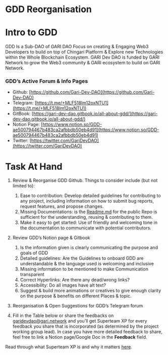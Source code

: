 # GDD Reorganisation

# Intro to GDD

GDD Is a Sub-DAO of GARI DAO Focus on creating & Engaging Web3 Developers to build on top of Chingari Platform & Explore new Technologies within the Whole Blockchain Ecosystem. GARI Dev DAO is funded by GARI Network to grow the Web3 community & GARI ecosystem to build on GARI Network.

### GDD’s Active Forum & Info Pages

- Github: [https://github.com/Gari-Dev-DAO](https://github.com/Gari-Dev-DAO)
- Telegram: [https://t.me/+MLF518lm12oxNTU1](https://t.me/+MLF518lm12oxNTU1)
- GitBook: [https://gari-dev-dao.gitbook.io/all-about-gdd/](https://gari-dev-dao.gitbook.io/all-about-gdd/)
- Notion Page: [https://www.notion.so/GDD-ae500794467b483ca2afbbdb50eb4d91](https://www.notion.so/GDD-ae500794467b483ca2afbbdb50eb4d91)
- Twitter: [https://twitter.com/GariDevDAO](https://twitter.com/GariDevDAO)

# Task At Hand

1. Review & Reorganise GDD Github. Things to consider include (but not limited to):
    1. Ease to contribution: Develop detailed guidelines for contributing to any project, including information on how to submit bug reports, request features, and propose changes.
    2. Missing Documentations: is the [Readme.md](http://Readme.md) for the public Repo is sufficient for the understanding, reusing & contributing to them.
    3. Make it easy to get started: Use of friendly and welcoming tone in the documentation to communicate with potential contributors.
2. Review GDD’s Notion page & Gitbook
    1. Is the information given is clearly communicating the purpose and goals of GDD
    2. Detailed guidelines:  Are the Guidelines to onboard GDD are understandable & the language used is welcoming and inclusive
    3. Missing information to be mentioned to make Communication transparent
    4. Correct Hyperlinks: Are there any dead/wrong links?
    5. Accessibility: Do all images have alt text? 
    6. Suggest & build more animations or creatives to give enough clarity on the purpose & benefits on different Places & topic.
3. Reorganisation & Open Suggestions for GDD’s Telegram forum
 
4. Fill in the Table below or share the feedbacks on garidevdao@gari.network and you’ll get Superteam XP for every feedback you share that is incorporated (as determined by the project working group lead). In case you have more detailed feedback to share, feel free to link a Notion page/Google Doc in the **Feedback** field.

Read through what Superteam XP is and why it matters [here](https://docs.superteam.fun/the-superteam-handbook/community/the-reputation-system).
